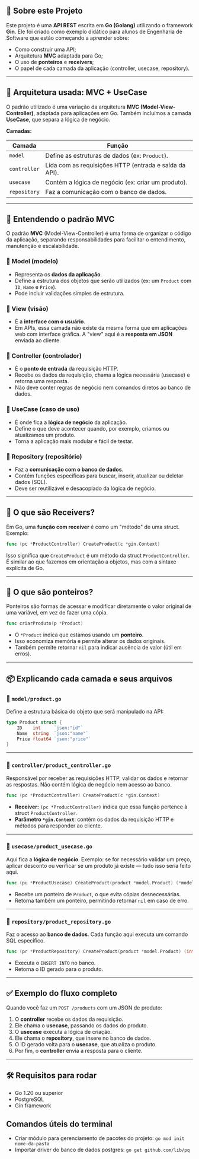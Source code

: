 ## 🧠 Sobre este Projeto

Este projeto é uma **API REST** escrita em **Go (Golang)** utilizando o framework **Gin**. Ele foi criado como exemplo didático para alunos de Engenharia de Software que estão começando a aprender sobre:

- Como construir uma API;
- Arquitetura **MVC** adaptada para Go;
- O uso de **ponteiros** e **receivers**;
- O papel de cada camada da aplicação (controller, usecase, repository).

---

## 🧱 Arquitetura usada: MVC + UseCase

O padrão utilizado é uma variação da arquitetura **MVC (Model-View-Controller)**, adaptada para aplicações em Go. Também incluímos a camada **UseCase**, que separa a lógica de negócio.

**Camadas:**

| Camada        | Função                                                                 |
|---------------|------------------------------------------------------------------------|
| `model`       | Define as estruturas de dados (ex: `Product`).                         |
| `controller`  | Lida com as requisições HTTP (entrada e saída da API).                |
| `usecase`     | Contém a lógica de negócio (ex: criar um produto).                    |
| `repository`  | Faz a comunicação com o banco de dados.                               |

---

## 🧩 Entendendo o padrão MVC

O padrão **MVC** (Model-View-Controller) é uma forma de organizar o código da aplicação, separando responsabilidades para facilitar o entendimento, manutenção e escalabilidade.

### 🔹 Model (modelo)
- Representa os **dados da aplicação**.
- Define a estrutura dos objetos que serão utilizados (ex: um `Product` com `ID`, `Name` e `Price`).
- Pode incluir validações simples de estrutura.

### 🔹 View (visão)
- É a **interface com o usuário**.
- Em APIs, essa camada não existe da mesma forma que em aplicações web com interface gráfica. A "view" aqui é a **resposta em JSON** enviada ao cliente.

### 🔹 Controller (controlador)
- É o **ponto de entrada** da requisição HTTP.
- Recebe os dados da requisição, chama a lógica necessária (usecase) e retorna uma resposta.
- Não deve conter regras de negócio nem comandos diretos ao banco de dados.

### 🔹 UseCase (caso de uso)
- É onde fica a **lógica de negócio** da aplicação.
- Define o que deve acontecer quando, por exemplo, criamos ou atualizamos um produto.
- Torna a aplicação mais modular e fácil de testar.

### 🔹 Repository (repositório)
- Faz a **comunicação com o banco de dados**.
- Contém funções específicas para buscar, inserir, atualizar ou deletar dados (SQL).
- Deve ser reutilizável e desacoplado da lógica de negócio.

---

## 🧭 O que são **Receivers**?

Em Go, uma **função com receiver** é como um "método" de uma struct. Exemplo:

```go
func (pc *ProductController) CreateProduct(c *gin.Context)
```

Isso significa que `CreateProduct` é um método da struct `ProductController`. É similar ao que fazemos em orientação a objetos, mas com a sintaxe explícita de Go.

---

## 📌 O que são **ponteiros**?

Ponteiros são formas de acessar e modificar diretamente o valor original de uma variável, em vez de fazer uma cópia.

```go
func criarProduto(p *Product)
```

- O `*Product` indica que estamos usando um **ponteiro**.
- Isso economiza memória e permite alterar os dados originais.
- Também permite retornar `nil` para indicar ausência de valor (útil em erros).

---

## 📦 Explicando cada camada e seus arquivos

### 🔸 `model/product.go`

Define a estrutura básica do objeto que será manipulado na API:

```go
type Product struct {
	ID    int     `json:"id"`
	Name  string  `json:"name"`
	Price float64 `json:"price"`
}
```

---

### 🔸 `controller/product_controller.go`

Responsável por receber as requisições HTTP, validar os dados e retornar as respostas. Não contém lógica de negócio nem acesso ao banco.

```go
func (pc *ProductController) CreateProduct(c *gin.Context)
```

- **Receiver:** `(pc *ProductController)` indica que essa função pertence à struct `ProductController`.
- **Parâmetro `*gin.Context`**: contém os dados da requisição HTTP e métodos para responder ao cliente.

---

### 🔸 `usecase/product_usecase.go`

Aqui fica a **lógica de negócio**. Exemplo: se for necessário validar um preço, aplicar desconto ou verificar se um produto já existe — tudo isso seria feito aqui.

```go
func (pu *ProductUsecase) CreateProduct(product *model.Product) (*model.Product, error)
```

- Recebe um ponteiro de `Product`, o que evita cópias desnecessárias.
- Retorna também um ponteiro, permitindo retornar `nil` em caso de erro.

---

### 🔸 `repository/product_repository.go`

Faz o acesso ao **banco de dados**. Cada função aqui executa um comando SQL específico.

```go
func (pr *ProductRepository) CreateProduct(product *model.Product) (int, error)
```

- Executa o `INSERT INTO` no banco.
- Retorna o ID gerado para o produto.

---

## ✅ Exemplo do fluxo completo

Quando você faz um `POST /products` com um JSON de produto:

1. O **controller** recebe os dados da requisição.
2. Ele chama o **usecase**, passando os dados do produto.
3. O **usecase** executa a lógica de criação.
4. Ele chama o **repository**, que insere no banco de dados.
5. O ID gerado volta para o **usecase**, que atualiza o produto.
6. Por fim, o **controller** envia a resposta para o cliente.

---

## 🛠 Requisitos para rodar

- Go 1.20 ou superior
- PostgreSQL
- Gin framework

## Comandos úteis do terminal

- Criar módulo para gerenciamento de pacotes do projeto: `go mod init nome-da-pasta`
- Importar driver do banco de dados postgres: `go get github.com/lib/pq`
